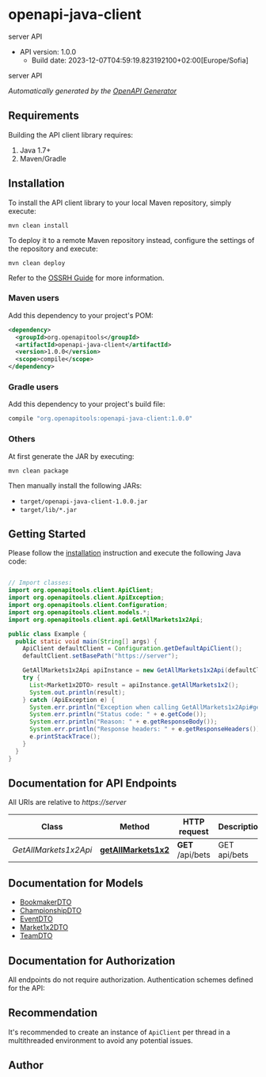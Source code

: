 # openapi-java-client

server API
- API version: 1.0.0
  - Build date: 2023-12-07T04:59:19.823192100+02:00[Europe/Sofia]

server API


*Automatically generated by the [OpenAPI Generator](https://openapi-generator.tech)*


## Requirements

Building the API client library requires:
1. Java 1.7+
2. Maven/Gradle

## Installation

To install the API client library to your local Maven repository, simply execute:

```shell
mvn clean install
```

To deploy it to a remote Maven repository instead, configure the settings of the repository and execute:

```shell
mvn clean deploy
```

Refer to the [OSSRH Guide](http://central.sonatype.org/pages/ossrh-guide.html) for more information.

### Maven users

Add this dependency to your project's POM:

```xml
<dependency>
  <groupId>org.openapitools</groupId>
  <artifactId>openapi-java-client</artifactId>
  <version>1.0.0</version>
  <scope>compile</scope>
</dependency>
```

### Gradle users

Add this dependency to your project's build file:

```groovy
compile "org.openapitools:openapi-java-client:1.0.0"
```

### Others

At first generate the JAR by executing:

```shell
mvn clean package
```

Then manually install the following JARs:

* `target/openapi-java-client-1.0.0.jar`
* `target/lib/*.jar`

## Getting Started

Please follow the [installation](#installation) instruction and execute the following Java code:

```java

// Import classes:
import org.openapitools.client.ApiClient;
import org.openapitools.client.ApiException;
import org.openapitools.client.Configuration;
import org.openapitools.client.models.*;
import org.openapitools.client.api.GetAllMarkets1x2Api;

public class Example {
  public static void main(String[] args) {
    ApiClient defaultClient = Configuration.getDefaultApiClient();
    defaultClient.setBasePath("https://server");

    GetAllMarkets1x2Api apiInstance = new GetAllMarkets1x2Api(defaultClient);
    try {
      List<Market1x2DTO> result = apiInstance.getAllMarkets1x2();
      System.out.println(result);
    } catch (ApiException e) {
      System.err.println("Exception when calling GetAllMarkets1x2Api#getAllMarkets1x2");
      System.err.println("Status code: " + e.getCode());
      System.err.println("Reason: " + e.getResponseBody());
      System.err.println("Response headers: " + e.getResponseHeaders());
      e.printStackTrace();
    }
  }
}

```

## Documentation for API Endpoints

All URIs are relative to *https://server*

Class | Method | HTTP request | Description
------------ | ------------- | ------------- | -------------
*GetAllMarkets1x2Api* | [**getAllMarkets1x2**](docs/GetAllMarkets1x2Api.md#getAllMarkets1x2) | **GET** /api/bets | GET api/bets


## Documentation for Models

 - [BookmakerDTO](docs/BookmakerDTO.md)
 - [ChampionshipDTO](docs/ChampionshipDTO.md)
 - [EventDTO](docs/EventDTO.md)
 - [Market1x2DTO](docs/Market1x2DTO.md)
 - [TeamDTO](docs/TeamDTO.md)


## Documentation for Authorization

All endpoints do not require authorization.
Authentication schemes defined for the API:

## Recommendation

It's recommended to create an instance of `ApiClient` per thread in a multithreaded environment to avoid any potential issues.

## Author




